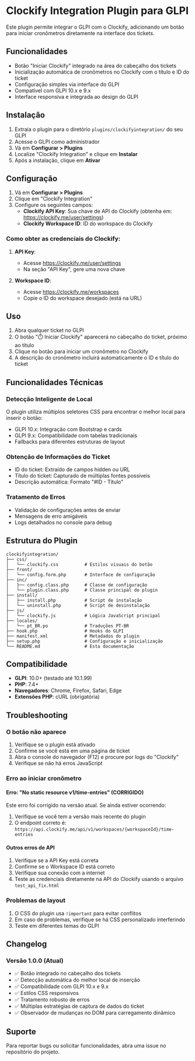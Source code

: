 # Clockify Integration Plugin para GLPI

Este plugin permite integrar o GLPI com o Clockify, adicionando um botão para iniciar cronômetros diretamente na interface dos tickets.

## Funcionalidades

- Botão "Iniciar Clockify" integrado na área do cabeçalho dos tickets
- Inicialização automática de cronômetros no Clockify com o título e ID do ticket
- Configuração simples via interface do GLPI
- Compatível com GLPI 10.x e 9.x
- Interface responsiva e integrada ao design do GLPI

## Instalação

1. Extraia o plugin para o diretório `plugins/clockifyintegration/` do seu GLPI
2. Acesse o GLPI como administrador
3. Vá em **Configurar > Plugins**
4. Localize "Clockify Integration" e clique em **Instalar**
5. Após a instalação, clique em **Ativar**

## Configuração

1. Vá em **Configurar > Plugins**
2. Clique em "Clockify Integration"
3. Configure os seguintes campos:
   - **Clockify API Key**: Sua chave de API do Clockify (obtenha em: https://clockify.me/user/settings)
   - **Clockify Workspace ID**: ID do workspace do Clockify

### Como obter as credenciais do Clockify:

1. **API Key**: 
   - Acesse https://clockify.me/user/settings
   - Na seção "API Key", gere uma nova chave

2. **Workspace ID**:
   - Acesse https://clockify.me/workspaces
   - Copie o ID do workspace desejado (está na URL)

## Uso

1. Abra qualquer ticket no GLPI
2. O botão "⏱️ Iniciar Clockify" aparecerá no cabeçalho do ticket, próximo ao título
3. Clique no botão para iniciar um cronômetro no Clockify
4. A descrição do cronômetro incluirá automaticamente o ID e título do ticket

## Funcionalidades Técnicas

### Detecção Inteligente de Local
O plugin utiliza múltiplos seletores CSS para encontrar o melhor local para inserir o botão:
- GLPI 10.x: Integração com Bootstrap e cards
- GLPI 9.x: Compatibilidade com tabelas tradicionais
- Fallbacks para diferentes estruturas de layout

### Obtenção de Informações do Ticket
- ID do ticket: Extraído de campos hidden ou URL
- Título do ticket: Capturado de múltiplas fontes possíveis
- Descrição automática: Formato "#ID - Título"

### Tratamento de Erros
- Validação de configurações antes de enviar
- Mensagens de erro amigáveis
- Logs detalhados no console para debug

## Estrutura do Plugin

```
clockifyintegration/
├── css/
│   └── clockify.css          # Estilos visuais do botão
├── front/
│   └── config.form.php       # Interface de configuração
├── inc/
│   ├── config.class.php      # Classe de configuração
│   └── plugin.class.php      # Classe principal do plugin
├── install/
│   ├── install.php           # Script de instalação
│   └── uninstall.php         # Script de desinstalação
├── js/
│   └── clockify.js           # Lógica JavaScript principal
├── locales/
│   └── pt_BR.po              # Traduções PT-BR
├── hook.php                  # Hooks do GLPI
├── manifest.xml              # Metadados do plugin
├── setup.php                 # Configuração e inicialização
└── README.md                 # Esta documentação
```

## Compatibilidade

- **GLPI**: 10.0+ (testado até 10.1.99)
- **PHP**: 7.4+
- **Navegadores**: Chrome, Firefox, Safari, Edge
- **Extensões PHP**: cURL (obrigatória)

## Troubleshooting

### O botão não aparece
1. Verifique se o plugin está ativado
2. Confirme se você está em uma página de ticket
3. Abra o console do navegador (F12) e procure por logs do "Clockify"
4. Verifique se não há erros JavaScript

### Erro ao iniciar cronômetro

#### Erro: "No static resource v1/time-entries" (CORRIGIDO)
Este erro foi corrigido na versão atual. Se ainda estiver ocorrendo:
1. Verifique se você tem a versão mais recente do plugin
2. O endpoint correto é: `https://api.clockify.me/api/v1/workspaces/{workspaceId}/time-entries`

#### Outros erros de API
1. Verifique se a API Key está correta
2. Confirme se o Workspace ID está correto
3. Verifique sua conexão com a internet
4. Teste as credenciais diretamente na API do Clockify usando o arquivo `test_api_fix.html`

### Problemas de layout
1. O CSS do plugin usa `!important` para evitar conflitos
2. Em caso de problemas, verifique se há CSS personalizado interferindo
3. Teste em diferentes temas do GLPI

## Changelog

### Versão 1.0.0 (Atual)
- ✅ Botão integrado no cabeçalho dos tickets
- ✅ Detecção automática do melhor local de inserção
- ✅ Compatibilidade com GLPI 10.x e 9.x
- ✅ Estilos CSS responsivos
- ✅ Tratamento robusto de erros
- ✅ Múltiplas estratégias de captura de dados do ticket
- ✅ Observador de mudanças no DOM para carregamento dinâmico

## Suporte

Para reportar bugs ou solicitar funcionalidades, abra uma issue no repositório do projeto.
